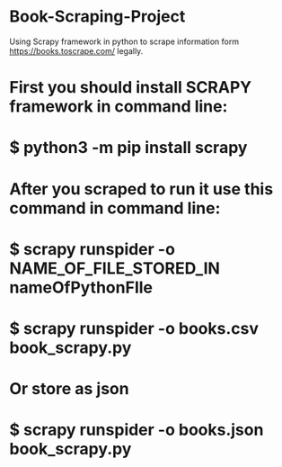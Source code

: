 # Book-Scraping-Project
Using Scrapy framework in python to scrape information form https://books.toscrape.com/  legally.

# First you should install SCRAPY framework in command line:
# $ python3 -m pip install scrapy


# After you scraped to run it use this command in command line:
# $ scrapy runspider -o NAME_OF_FILE_STORED_IN  nameOfPythonFIle
# $ scrapy runspider -o books.csv book_scrapy.py
#
# Or store as json
# $ scrapy runspider -o books.json book_scrapy.py
